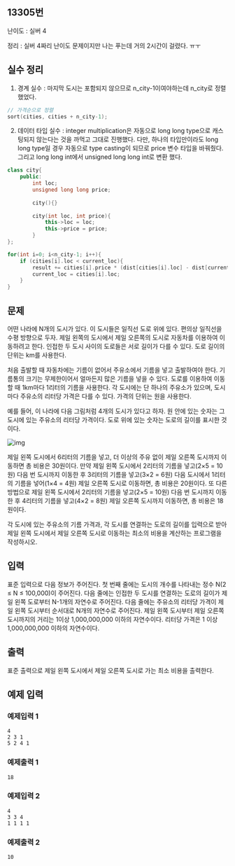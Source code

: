 ## 13305번

난이도 : 실버 4

정리 : 실버 4짜리 난이도 문제이지만 나는 푸는데 거의 2시간이 걸렸다. ㅠㅜ

## 실수 정리

1. 경계 실수 : 마지막 도시는 포함되지 않으므로 n_city-1이여야하는데 n_city로 정렬했었다.

```c++
// 가격순으로 정렬  
sort(cities, cities + n_city-1);
```



2. 데이터 타입 실수 : integer multiplication은 자동으로 long long type으로 캐스팅되지 않는다는 것을 까먹고 그대로 진행했다. 다만, 하나의 타입만이라도 long long type일 경우 자동으로 type casting이 되므로 price 변수 타입을 바꿔줬다. 그리고 long long int에서 unsigned long long int로 변환 했다.

```c++
class city{
	public:
		int loc;
		unsigned long long price;
		
		city(){}
		
		city(int loc, int price){
			this->loc = loc;
			this->price = price; 
		}
};
```

```c++
for(int i=0; i<n_city-1; i++){
    if (cities[i].loc < current_loc){
        result += cities[i].price * (dist[cities[i].loc] - dist[current_loc]);
        current_loc = cities[i].loc;
    }
}
```





## 문제 

어떤 나라에 N개의 도시가 있다. 이 도시들은 일직선 도로 위에 있다. 편의상 일직선을 수평 방향으로 두자. 제일 왼쪽의 도시에서 제일 오른쪽의 도시로 자동차를 이용하여 이동하려고 한다. 인접한 두 도시 사이의 도로들은 서로 길이가 다를 수 있다. 도로 길이의 단위는 km를 사용한다.

처음 출발할 때 자동차에는 기름이 없어서 주유소에서 기름을 넣고 출발하여야 한다. 기름통의 크기는 무제한이어서 얼마든지 많은 기름을 넣을 수 있다. 도로를 이용하여 이동할 때 1km마다 1리터의 기름을 사용한다. 각 도시에는 단 하나의 주유소가 있으며, 도시 마다 주유소의 리터당 가격은 다를 수 있다. 가격의 단위는 원을 사용한다.

예를 들어, 이 나라에 다음 그림처럼 4개의 도시가 있다고 하자. 원 안에 있는 숫자는 그 도시에 있는 주유소의 리터당 가격이다. 도로 위에 있는 숫자는 도로의 길이를 표시한 것이다. 

![img](https://onlinejudgeimages.s3-ap-northeast-1.amazonaws.com/problem/13305/1.png)

제일 왼쪽 도시에서 6리터의 기름을 넣고, 더 이상의 주유 없이 제일 오른쪽 도시까지 이동하면 총 비용은 30원이다. 만약 제일 왼쪽 도시에서 2리터의 기름을 넣고(2×5 = 10원) 다음 번 도시까지 이동한 후 3리터의 기름을 넣고(3×2 = 6원) 다음 도시에서 1리터의 기름을 넣어(1×4 = 4원) 제일 오른쪽 도시로 이동하면, 총 비용은 20원이다. 또 다른 방법으로 제일 왼쪽 도시에서 2리터의 기름을 넣고(2×5 = 10원) 다음 번 도시까지 이동한 후 4리터의 기름을 넣고(4×2 = 8원) 제일 오른쪽 도시까지 이동하면, 총 비용은 18원이다.

각 도시에 있는 주유소의 기름 가격과, 각 도시를 연결하는 도로의 길이를 입력으로 받아 제일 왼쪽 도시에서 제일 오른쪽 도시로 이동하는 최소의 비용을 계산하는 프로그램을 작성하시오.



## 입력

표준 입력으로 다음 정보가 주어진다. 첫 번째 줄에는 도시의 개수를 나타내는 정수 N(2 ≤ N ≤ 100,000)이 주어진다. 다음 줄에는 인접한 두 도시를 연결하는 도로의 길이가 제일 왼쪽 도로부터 N-1개의 자연수로 주어진다. 다음 줄에는 주유소의 리터당 가격이 제일 왼쪽 도시부터 순서대로 N개의 자연수로 주어진다. 제일 왼쪽 도시부터 제일 오른쪽 도시까지의 거리는 1이상 1,000,000,000 이하의 자연수이다. 리터당 가격은 1 이상 1,000,000,000 이하의 자연수이다. 



## 출력

표준 출력으로 제일 왼쪽 도시에서 제일 오른쪽 도시로 가는 최소 비용을 출력한다. 



## 예제 입력

### 예제입력 1

```
4
2 3 1
5 2 4 1
```

### 예제출력 1

```
18
```



### 예제입력 2

```
4
3 3 4
1 1 1 1
```

### 예제출력 2

```
10
```

